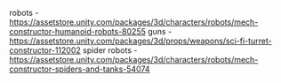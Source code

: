 robots - https://assetstore.unity.com/packages/3d/characters/robots/mech-constructor-humanoid-robots-80255
guns - https://assetstore.unity.com/packages/3d/props/weapons/sci-fi-turret-constructor-112002
spider robots - https://assetstore.unity.com/packages/3d/characters/robots/mech-constructor-spiders-and-tanks-54074
